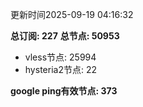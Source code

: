 更新时间2025-09-19 04:16:32

**总订阅: 227**
**总节点: 50953**
- vless节点: 25994
- hysteria2节点: 22

**google ping有效节点: 373**
